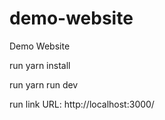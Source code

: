 # demo-website

Demo Website

run yarn install

run yarn run dev

run link URL: http://localhost:3000/
